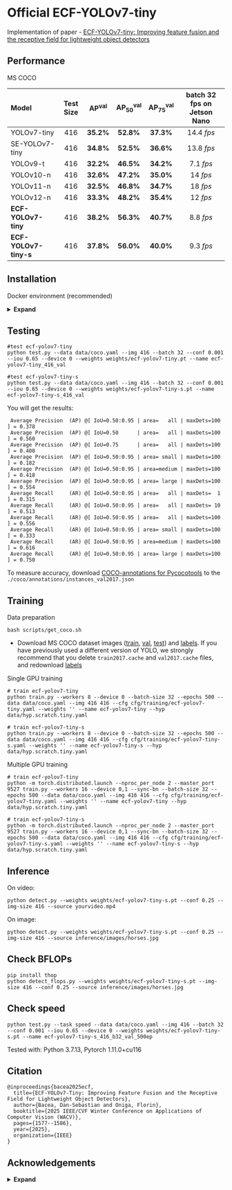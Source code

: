 # Official ECF-YOLOv7-tiny

Implementation of paper - [ECF-YOLOv7-tiny: Improving feature fusion and the receptive field for lightweight object detectors](https://openaccess.thecvf.com/content/WACV2025/html/Bacea_ECF-YOLOv7-Tiny_Improving_Feature_Fusion_and_the_Receptive_Field_for_Lightweight_WACV_2025_paper.html)

## Performance 

MS COCO

| Model | Test Size | AP<sup>val</sup> | AP<sub>50</sub><sup>val</sup> | AP<sub>75</sub><sup>val</sup> | batch 32 fps on Jetson Nano |
| :-- | :-: | :-: | :-: | :-: | :-: |
| YOLOv7-tiny | 416 | **35.2%** | **52.8%** | **37.3%** | 14.4 *fps* |
| SE-YOLOv7-tiny | 416 | **34.8%** | **52.5%** | **36.6%** | 13.8 *fps* |
| YOLOv9-t | 416 | **32.2%** | **46.5%** | **34.2%** | 7.1 *fps* |
| YOLOv10-n | 416 | **32.6%** | **47.2%** | **35.0%** | 14 *fps* |
| YOLOv11-n | 416 | **32.5%** | **46.8%** | **34.7%** | 18 *fps* |
| YOLOv12-n | 416 | **33.3%** | **48.2%** | **35.4%** | 12 *fps* |
| **ECF-YOLOv7-tiny** | 416 | **38.2%** | **56.3%** | **40.7%** | 8.8 *fps* |
| **ECF-YOLOv7-tiny-s** | 416 | **37.8%** | **56.0%** | **40.0%** | 9.3 *fps* |

## Installation

Docker environment (recommended)
<details><summary> <b>Expand</b> </summary>

``` shell
# create the docker container, you can change the share memory size if you have more.
nvidia-docker run --name ecf-yolov7-tiny -it -v your_coco_path/:/coco/ -v your_code_path/:/ecf-yolov7 --shm-size=64g nvcr.io/nvidia/pytorch:21.08-py3

# apt install required packages
apt update
apt install -y zip htop screen libgl1-mesa-glx

# pip install required packages
pip install seaborn thop

# go to code folder
cd /ecf-yolov7-tiny
```

</details>

## Testing

``` shell
#test ecf-yolov7-tiny
python test.py --data data/coco.yaml --img 416 --batch 32 --conf 0.001 --iou 0.65 --device 0 --weights weights/ecf-yolov7-tiny.pt --name ecf-yolov7-tiny_416_val

#test ecf-yolov7-tiny-s
python test.py --data data/coco.yaml --img 416 --batch 32 --conf 0.001 --iou 0.65 --device 0 --weights weights/ecf-yolov7-tiny-s.pt --name ecf-yolov7-tiny-s_416_val
```

You will get the results:

```
 Average Precision  (AP) @[ IoU=0.50:0.95 | area=   all | maxDets=100 ] = 0.378
 Average Precision  (AP) @[ IoU=0.50      | area=   all | maxDets=100 ] = 0.560
 Average Precision  (AP) @[ IoU=0.75      | area=   all | maxDets=100 ] = 0.400
 Average Precision  (AP) @[ IoU=0.50:0.95 | area= small | maxDets=100 ] = 0.182
 Average Precision  (AP) @[ IoU=0.50:0.95 | area=medium | maxDets=100 ] = 0.418
 Average Precision  (AP) @[ IoU=0.50:0.95 | area= large | maxDets=100 ] = 0.554
 Average Recall     (AR) @[ IoU=0.50:0.95 | area=   all | maxDets=  1 ] = 0.315
 Average Recall     (AR) @[ IoU=0.50:0.95 | area=   all | maxDets= 10 ] = 0.513
 Average Recall     (AR) @[ IoU=0.50:0.95 | area=   all | maxDets=100 ] = 0.556
 Average Recall     (AR) @[ IoU=0.50:0.95 | area= small | maxDets=100 ] = 0.333
 Average Recall     (AR) @[ IoU=0.50:0.95 | area=medium | maxDets=100 ] = 0.616
 Average Recall     (AR) @[ IoU=0.50:0.95 | area= large | maxDets=100 ] = 0.750
```

To measure accuracy, download [COCO-annotations for Pycocotools](http://images.cocodataset.org/annotations/annotations_trainval2017.zip) to the `./coco/annotations/instances_val2017.json`

## Training

Data preparation

``` shell
bash scripts/get_coco.sh
```

* Download MS COCO dataset images ([train](http://images.cocodataset.org/zips/train2017.zip), [val](http://images.cocodataset.org/zips/val2017.zip), [test](http://images.cocodataset.org/zips/test2017.zip)) and [labels](https://github.com/WongKinYiu/yolov7/releases/download/v0.1/coco2017labels-segments.zip). If you have previously used a different version of YOLO, we strongly recommend that you delete `train2017.cache` and `val2017.cache` files, and redownload [labels](https://github.com/WongKinYiu/yolov7/releases/download/v0.1/coco2017labels-segments.zip) 

Single GPU training

``` shell
# train ecf-yolov7-tiny
python train.py --workers 8 --device 0 --batch-size 32 --epochs 500 --data data/coco.yaml --img 416 416 --cfg cfg/training/ecf-yolov7-tiny.yaml --weights '' --name ecf-yolov7-tiny --hyp data/hyp.scratch.tiny.yaml

# train ecf-yolov7-tiny-s
python train.py --workers 8 --device 0 --batch-size 32 --epochs 500 --data data/coco.yaml --img 416 416 --cfg cfg/training/ecf-yolov7-tiny-s.yaml --weights '' --name ecf-yolov7-tiny-s --hyp data/hyp.scratch.tiny.yaml
```

Multiple GPU training

``` shell
# train ecf-yolov7-tiny
python -m torch.distributed.launch --nproc_per_node 2 --master_port 9527 train.py --workers 16 --device 0,1 --sync-bn --batch-size 32 --epochs 500 --data data/coco.yaml --img 416 416 --cfg cfg/training/ecf-yolov7-tiny.yaml --weights '' --name ecf-yolov7-tiny --hyp data/hyp.scratch.tiny.yaml

# train ecf-yolov7-tiny-s
python -m torch.distributed.launch --nproc_per_node 2 --master_port 9527 train.py --workers 16 --device 0,1 --sync-bn --batch-size 32 --epochs 500 --data data/coco.yaml --img 416 416 --cfg cfg/training/ecf-yolov7-tiny-s.yaml --weights '' --name ecf-yolov7-tiny-s --hyp data/hyp.scratch.tiny.yaml
```

## Inference

On video:
``` shell
python detect.py --weights weights/ecf-yolov7-tiny-s.pt --conf 0.25 --img-size 416 --source yourvideo.mp4
```

On image:
``` shell
python detect.py --weights weights/ecf-yolov7-tiny-s.pt --conf 0.25 --img-size 416 --source inference/images/horses.jpg
```

## Check BFLOPs
``` shell
pip install thop
python detect_flops.py --weights weights/ecf-yolov7-tiny-s.pt --img-size 416 --conf 0.25 --source inference/images/horses.jpg
```

## Check speed
``` shell
python test.py --task speed --data data/coco.yaml --img 416 --batch 32 --conf 0.001 --iou 0.65 --device 0 --weights weights/ecf-yolov7-tiny-s.pt --name ecf-yolov7-tiny-s_416_b32_val_500ep
```

</details>

Tested with: Python 3.7.13, Pytorch 1.11.0+cu116


## Citation

```
@inproceedings{bacea2025ecf,
  title={ECF-YOLOv7-Tiny: Improving Feature Fusion and the Receptive Field for Lightweight Object Detectors},
  author={Bacea, Dan-Sebastian and Oniga, Florin},
  booktitle={2025 IEEE/CVF Winter Conference on Applications of Computer Vision (WACV)},
  pages={1577--1586},
  year={2025},
  organization={IEEE}
}
```

## Acknowledgements

<details><summary> <b>Expand</b> </summary>

* [https://github.com/WongKinYiu/yolov7](https://github.com/WongKinYiu/yolov7)
* [https://github.com/WongKinYiu/yolov9](https://github.com/WongKinYiu/yolov9)
* [https://github.com/AlexeyAB/darknet](https://github.com/AlexeyAB/darknet)
* [https://github.com/WongKinYiu/yolor](https://github.com/WongKinYiu/yolor)
* [https://github.com/WongKinYiu/PyTorch_YOLOv4](https://github.com/WongKinYiu/PyTorch_YOLOv4)
* [https://github.com/WongKinYiu/ScaledYOLOv4](https://github.com/WongKinYiu/ScaledYOLOv4)
* [https://github.com/Megvii-BaseDetection/YOLOX](https://github.com/Megvii-BaseDetection/YOLOX)
* [https://github.com/ultralytics/yolov3](https://github.com/ultralytics/yolov3)
* [https://github.com/ultralytics/yolov5](https://github.com/ultralytics/yolov5)
* [https://github.com/DingXiaoH/RepVGG](https://github.com/DingXiaoH/RepVGG)
* [https://github.com/JUGGHM/OREPA_CVPR2022](https://github.com/JUGGHM/OREPA_CVPR2022)
* [https://github.com/TexasInstruments/edgeai-yolov5/tree/yolo-pose](https://github.com/TexasInstruments/edgeai-yolov5/tree/yolo-pose)

</details>
